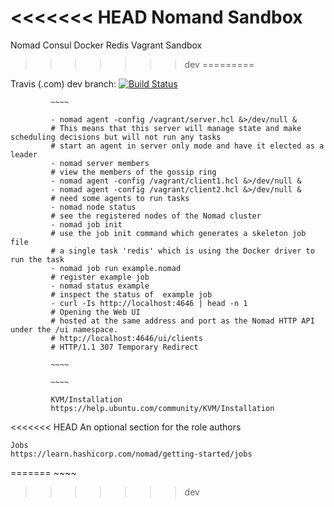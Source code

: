 <<<<<<< HEAD
Nomand Sandbox
=======
Nomad Consul Docker Redis Vagrant Sandbox
>>>>>>> dev
=========

Travis (.com) dev branch:
[![Build Status](https://travis-ci.com/githubfoam/nomad-sandbox.svg?branch=master)](https://travis-ci.com/githubfoam/nomad-sandbox)  


             ~~~~

             - nomad agent -config /vagrant/server.hcl &>/dev/null &
             # This means that this server will manage state and make scheduling decisions but will not run any tasks
             # start an agent in server only mode and have it elected as a leader             
             - nomad server members
             # view the members of the gossip ring
             - nomad agent -config /vagrant/client1.hcl &>/dev/null &
             - nomad agent -config /vagrant/client2.hcl &>/dev/null &
             # need some agents to run tasks
             - nomad node status
             # see the registered nodes of the Nomad cluster
             - nomad job init
             # use the job init command which generates a skeleton job file
             # a single task 'redis' which is using the Docker driver to run the task
             - nomad job run example.nomad
             # register example job
             - nomad status example
             # inspect the status of  example job
             - curl -Is http://localhost:4646 | head -n 1
             # Opening the Web UI
             # hosted at the same address and port as the Nomad HTTP API under the /ui namespace.
             # http://localhost:4646/ui/clients
             # HTTP/1.1 307 Temporary Redirect

             ~~~~

             ~~~~

             KVM/Installation
             https://help.ubuntu.com/community/KVM/Installation

<<<<<<< HEAD
An optional section for the role authors

~~~~
Jobs
https://learn.hashicorp.com/nomad/getting-started/jobs
~~~~
=======
             ~~~~
>>>>>>> dev
